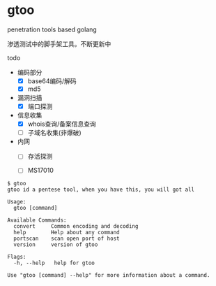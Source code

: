 # gtoo
penetration tools based golang

渗透测试中的脚手架工具。不断更新中

todo
- 编码部分
    - [x] base64编码/解码
    - [x] md5

- 漏洞扫描
    - [x] 端口探测

- 信息收集
    - [x] whois查询/备案信息查询
    - [ ] 子域名收集(非爆破)

- 内网
    - [ ] 存活探测
    - [ ] MS17010


```
$ gtoo                    
gtoo id a pentese tool, when you have this, you will got all

Usage:
  gtoo [command]

Available Commands:
  convert     Common encoding and decoding
  help        Help about any command
  portscan    scan open port of host
  version     version of gtoo

Flags:
  -h, --help   help for gtoo

Use "gtoo [command] --help" for more information about a command.
```